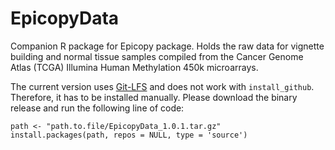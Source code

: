 # EpicopyData

Companion R package for Epicopy package. Holds the raw data for vignette building and normal tissue samples compiled from the Cancer Genome Atlas (TCGA) Illumina Human Methylation 450k microarrays.

The current version uses [Git-LFS](https://git-lfs.github.com/) and does not work with `install_github`. Therefore, it has to be installed manually. Please download the binary release and run the following line of code:

```
path <- "path.to.file/EpicopyData_1.0.1.tar.gz"
install.packages(path, repos = NULL, type = 'source')
```